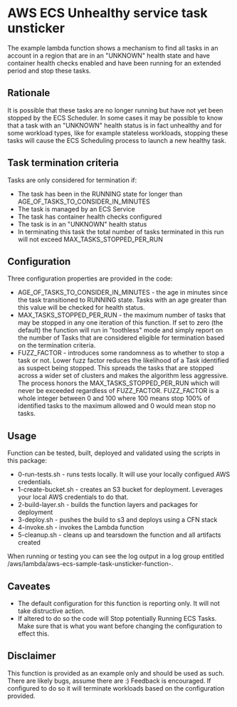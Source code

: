 # AWS ECS Unhealthy service task unsticker

The example lambda function shows a mechanism to find all tasks in an account in a region that are in an "UNKNOWN" health state and have container health checks enabled and have been running for an extended period and stop these tasks.

## Rationale

It is possible that these tasks are no longer running but have not yet been stopped by the ECS Scheduler. In some cases it may be possible to know that a task with an "UNKNOWN" health status is in fact unhealthy and for some workload types, like for example stateless workloads, stopping these tasks will cause the ECS Scheduling process to launch a new healthy task.  

## Task termination criteria

Tasks are only considered for termination if:
 * The task has been in the RUNNING state for longer than AGE_OF_TASKS_TO_CONSIDER_IN_MINUTES
 * The task is managed by an ECS Service
 * The task has container health checks configured
 * The task is in an "UNKNOWN" health status
 * In terminating this task the total number of tasks terminated in this run will not exceed MAX_TASKS_STOPPED_PER_RUN 

## Configuration

Three configuration properties are provided in the code:

* AGE_OF_TASKS_TO_CONSIDER_IN_MINUTES - the age in minutes since the task transitioned to RUNNING state. Tasks with an age greater than this value will be checked for health status.
* MAX_TASKS_STOPPED_PER_RUN - the maximum number of tasks that may be stopped in any one iteration of this function. If set to zero (the default) the function will run in "toothless" mode and simply report on the number of Tasks that are considered eligible for termination based on the termination criteria.
* FUZZ_FACTOR - introduces some randomness as to whether to stop a task or not. Lower fuzz factor reduces the likelihood of a Task identified as suspect being stopped. This spreads the tasks that are stopped across a wider set of clusters and makes the algorithm less aggressive. The process honors the MAX_TASKS_STOPPED_PER_RUN which will never be exceeded regardless of FUZZ_FACTOR. FUZZ_FACTOR is a whole integer between 0 and 100 where 100 means stop 100% of identified tasks to the maximum allowed and 0 would mean stop no tasks.

## Usage

Function can be tested, built, deployed and validated using the scripts in this package:

* 0-run-tests.sh - runs tests locally. It will use your locally configued AWS credentials.
* 1-create-bucket.sh - creates an S3 bucket for deployment. Leverages your local AWS credentials to do that.
* 2-build-layer.sh - builds the function layers and packages for deployment
* 3-deploy.sh - pushes the build to s3 and deploys using a CFN stack
* 4-invoke.sh - invokes the Lambda function
* 5-cleanup.sh - cleans up and tearsdown the function and all artifacts created

When running or testing you can see the log output in a log group entitled /aws/lambda/aws-ecs-sample-task-unsticker-function-<some random string>.

## Caveates  

* The default configuration for this function is reporting only. It will not take distructive action.
* If altered to do so the code will Stop potentially Running ECS Tasks. Make sure that is what you want before changing the configuration to effect this.

## Disclaimer

This function is provided as an example only and should be used as such. There are likely bugs, assume there are :) Feedback is encouraged. If configured to do so it will terminate workloads based on the configuration provided. 

